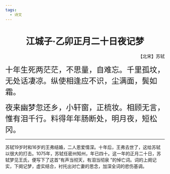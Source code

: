 ```yaml
---
tags:
  - 诗文
---
```

# <center>江城子·乙卯正月二十日夜记梦</center>
<p align="right">【北宋】苏轼</p> 
<font size=5> 十年生死两茫茫，不思量，自难忘。千里孤坟，无处话凄凉。纵使相逢应不识，尘满面，鬓如霜。

夜来幽梦忽还乡，小轩窗，正梳妆。相顾无言，惟有泪千行。料得年年肠断处，明月夜，短松冈。</font>
***
苏轼19岁时和16岁的王弗结婚，二人恩爱情深。十年后，王弗去世了，这给苏轼以很大的打击。1075年，苏轼任密州知州，年已四十。这一年的正月二十日，苏轼梦见王氏，便写下了这首“有声当彻天，有泪当彻泉 ”的悼亡词。词的上阕记实，下阕记梦，虚实结合，衬托出对亡妻的思念，加深全词的悲伤基调。
